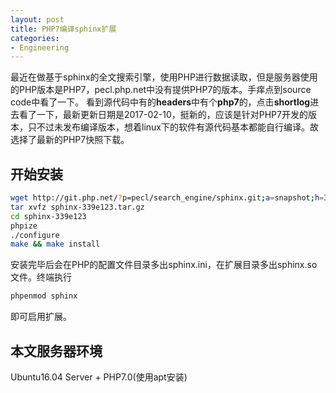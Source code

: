 ```yaml
---
layout: post
title: PHP7编译sphinx扩展
categories:
- Engineering
---
```

最近在做基于sphinx的全文搜索引擎，使用PHP进行数据读取，但是服务器使用的PHP版本是PHP7，pecl.php.net中没有提供PHP7的版本。手痒点到source code中看了一下。
看到源代码中有的**headers**中有个**php7**的，点击**shortlog**进去看了一下，最新更新日期是2017-02-10，挺新的，应该是针对PHP7开发的版本，只不过未发布编译版本，想着linux下的软件有源代码基本都能自行编译。故选择了最新的PHP7快照下载。
## 开始安装

```bash
wget http://git.php.net/?p=pecl/search_engine/sphinx.git;a=snapshot;h=339e123acb0ce7beb2d9d4f9094d6f8bcf15fb54;sf=tgz
tar xvfz sphinx-339e123.tar.gz
cd sphinx-339e123
phpize
./configure
make && make install
```

安装完毕后会在PHP的配置文件目录多出sphinx.ini，在扩展目录多出sphinx.so文件。终端执行
```bash
phpenmod sphinx
```

即可启用扩展。

## 本文服务器环境
Ubuntu16.04 Server + PHP7.0(使用apt安装)